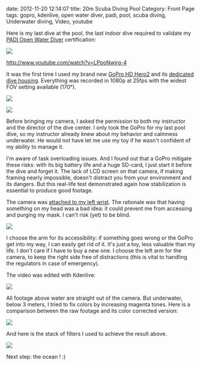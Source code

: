 date: 2012-11-20 12:14:07
title: 20m Scuba Diving Pool
Category: Front Page
tags: gopro, kdenlive, open water diver, padi, pool, scuba diving, Underwater diving, Video, youtube

Here is my last dive at the pool, the last indoor dive required to validate my [PADI Open Water Diver](http://www.amazon.com/gp/product/B003JX0AUK/ref=as_li_ss_tl?ie=UTF8&camp=1789&creative=390957&creativeASIN=B003JX0AUK&linkCode=as2&tag=kevideld-20) certification:

![](http://www.assoc-amazon.com/e/ir?t=kevideld-20&l=as2&o=1&a=B003JX0AUK)

http://www.youtube.com/watch?v=LPpoNwjrg-4

It was the first time I used my brand new [GoPro HD Hero2](http://www.amazon.com/gp/product/B005WY3TI4/ref=as_li_ss_tl?ie=UTF8&camp=1789&creative=390957&creativeASIN=B005WY3TI4&linkCode=as2&tag=kevideld-20) and its [dedicated dive housing](http://www.amazon.com/gp/product/B0090A5P0Q/ref=as_li_ss_tl?ie=UTF8&camp=1789&creative=390957&creativeASIN=B0090A5P0Q&linkCode=as2&tag=kevideld-20). Everything was recorded in 1080p at 25fps with the widest FOV setting available (170°).

![](http://www.assoc-amazon.com/e/ir?t=kevideld-20&l=as2&o=1&a=B005WY3TI4)

![](http://www.assoc-amazon.com/e/ir?t=kevideld-20&l=as2&o=1&a=B0090A5P0Q)

Before bringing my camera, I asked the permission to both my instructor and the director of the dive center. I only took the GoPro for my last pool dive, so my instructor already knew about my behavior and calmness underwater. He would not have let me use my toy if he wasn't confident of my ability to manage it.

I'm aware of task overloading issues. And I found out that a GoPro mitigate these risks: with its big battery life and a huge SD-card, I just start it before the dive and forget it. The lack of LCD screen on that camera, if making framing nearly impossible, doesn't distract you from your environment and its dangers. But this real-life test demonstrated again how stabilization is essential to produce good footage.

The camera was [attached to my left wrist](http://www.amazon.com/gp/product/B0047I1S02/ref=as_li_ss_tl?ie=UTF8&camp=1789&creative=390957&creativeASIN=B0047I1S02&linkCode=as2&tag=kevideld-20). The rationale was that having something on my head was a bad idea: it could prevent me from accessing and purging my mask. I can't risk (yet) to be blind.

![](http://www.assoc-amazon.com/e/ir?t=kevideld-20&l=as2&o=1&a=B0047I1S02)

I choose the arm for its accessibility: if something goes wrong or the GoPro get into my way, I can easily get rid of it. It's just a toy, less valuable than my life. I don't care if I have to buy a new one. I choose the left arm for the camera, to keep the right side free of distractions (this is vital to handling the regulators in case of emergency).

The video was edited with Kdenlive:

![](/static/uploads/2012/11/kdenlive.jpg)

All footage above water are straight out of the camera. But underwater, below 3 meters, I tried to fix colors by increasing magenta tones. Here is a comparison between the raw footage and its color corrected version:

![](/static/uploads/2012/11/underwater-color-correction-before-after.jpg)

And here is the stack of filters I used to achieve the result above.

![](/static/uploads/2012/11/underwater-color-correction-filters.jpg)

Next step: the ocean ! :)
